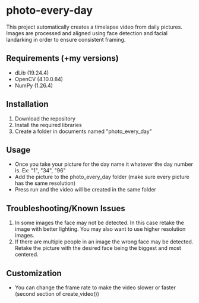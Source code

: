 # photo-every-day
This project automatically creates a timelapse video from daily pictures. Images are processed and aligned using face detection and facial landarking in order to ensure consistent framing.

## Requirements (+my versions)
* dLib (19.24.4)
* OpenCV (4.10.0.84)
* NumPy (1.26.4)

## Installation
1. Download the repository
2. Install the required libraries
3. Create a folder in documents named "photo_every_day"

## Usage
* Once you take your picture for the day name it whatever the day number is. Ex: "1", "34", "96"
* Add the picture to the photo_every_day folder (make sure every picture has the same resolution)
* Press run and the video will be created in the same folder

## Troubleshooting/Known Issues
1. In some images the face may not be detected. In this case retake the image with better lighting. You may also want to use higher resolution images.
2. If there are multiple people in an image the wrong face may be detected. Retake the picture with the desired face being the biggest and most centered.

## Customization
* You can change the frame rate to make the video slower or faster (second section of create_video())


